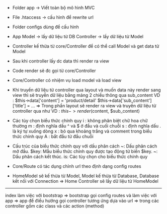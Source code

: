- Folder app -> Viết toàn bộ mô hình MVC 

- File .htaccess -> cấu hình để rewrite url

- Folder configs dùng để cấu hình

- App 
  Model -> lấy dữ liệu từ DB
  Controller -> lấy dữ liệu từ Model

- Controller kế thừa từ core/Controller để có thể call Model và get data từ Model

- Sau khi controller lấy dc data thì render ra view 

- Code render sẽ đc gọi từ core/Controller 

- Core/Controller có nhiệm vụ load model và load view 

- Khi truyền dữ liệu từ controller qua layout và muốn data này render sang view thì sẽ truyền dữ liệu 
bằng mảng 2 chiều thông qua sub_content
VD :
    $this->data['content'] = 'product/detail' 
    $this->data['sub_content']['title'] = ... 
=> Trong phần layout sẽ render ra view và truyền dữ liệu từ controller qua như
VD : 
    $this->render($content, $sub_content)

- Các tùy chọn biểu thức chính quy 
  i : không phân biệt chữ hoa chữ thường
  m : định nghĩa dấu ^ và $ ở đầu và cuối chuỗi
  s : định nghĩa dấu . là ký tự xuống dòng
  x : bỏ qua khoảng trắng và comment trong biểu thức chính quy
  A : bắt đầu từ đầu chuỗi

- Cấu trúc của biểu thức chính quy với dấu phân cách
  ~: Dấu phân cách mở đầu.
  $key: Mẫu biểu thức chính quy được tạo động từ biến $key.
  ~: Dấu phân cách kết thúc.
  is: Các tùy chọn cho biểu thức chính quy

- Core/Route có tác dụng chỉnh url theo định dạng config routes

- HomeModel sẽ kế thừa từ Model, Model kế thừa từ Database, Database kết nối với Connection => Home Controller sẽ lấy dữ liệu từ HomeModel
-------------------------------------------------

index làm việc với bootstrap
=> bootstrap gọi config routes và làm việc với app
=> app để điều hướng gọi controller tương ứng dựa vào url
=> trong các controller gồm các class và các action (method)